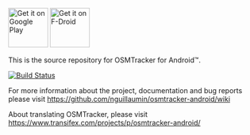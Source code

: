 [<img alt='Get it on Google Play' src='https://play.google.com/intl/en_us/badges/images/generic/en_badge_web_generic.png' height="80"/>](https://play.google.com/store/apps/details?id=me.guillaumin.android.osmtracker)
[<img src="https://f-droid.org/badge/get-it-on.png" alt="Get it on F-Droid" height="80">](https://f-droid.org/app/me.guillaumin.android.osmtracker)

This is the source repository for OSMTracker for Android™.

[![Build Status](https://travis-ci.org/nguillaumin/osmtracker-android.svg?branch=master)](https://travis-ci.org/nguillaumin/osmtracker-android)

For more information about the project, documentation and bug reports please visit https://github.com/nguillaumin/osmtracker-android/wiki 

About translating OSMTracker, please visit https://www.transifex.com/projects/p/osmtracker-android/

